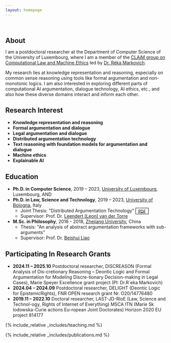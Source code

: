 ```yaml
---
layout: homepage
---
```


<h1 id="about-me"></h1>

<h2 style="margin: 60px 0px 10px;">About</h2>

I am a postdoctoral researcher at the Department of Computer Science of the University of Luxembourg, where I am a member of the [CLAiM group on Computational Law and Machine Ethics](https://www.uni.lu/fstm-en/research-groups/computational-law-and-machine-ethics/) led by [Dr. Réka Markovich](https://rekamarkovich.github.io/). 

My research lies at knowledge representation and reasoning, especially on common sense reasoning using tools like formal argumentation and non-monotonic logics. I am also interested in exploring different parts of computational AI argumentation, dialogue technology, AI ethics, etc., and also how these diverse domains interact and inform each other.


## Research Interest

- **Knowledge representation and reasoning**
- **Formal argumentation and dialogue**
- **Legal argumentation and dialogue**
- **Distributed argumentation technology**
- **Text reasoning with foundation models for argumentation and dialogue**  
- **Machine ethics**
- **Explainable AI** 


## Education
- **Ph.D. in Computer Science**, 2019 – 2023, [University of Luxembourg](https://www.uni.lu/), Luxembourg, AND
- **Ph.D. in Law, Science and Technology**, 2019 – 2023, [University of Bologna](https://www.unibo.it/), Italy
  - Joint Thesis: "Distributed Argumentation Technology" <a href="assets/files/Thesis_LiuwenYU.pdf" role="button" target="_blank" style="font-size:12px;color: #000000;border: 1px solid #000000;padding-left: 0.5rem;padding-right: 0.5rem;padding-top: 0.1rem;padding-bottom: 0.1rem;">PDF</a >
  - Supervisor: Prof. Dr. [Leendert (Leon) van der Torre](https://icr.uni.lu/leonvandertorre/)
- **M.Sc. in Philosophy**, 2016 - 2018, [Zhejiang University](https://www.zju.edu.cn/), China
  - Thesis: "An analysis of abstract argumentation frameworks with sub-arguments" 
  - Supervisor: Prof. Dr. [Beishui Liao](https://person.zju.edu.cn/beishui)

## Participating In Research Grants 
- **2024.11 – 2025.10** Postdoctoral researcher, DISCREASON (Formal Analysis of Dis-cretionary Reasoning – Deontic Logic and Formal Argumentation for Modeling Discre-tionary Decision-making in Legal Cases), Marie Speyer Excellence grant project (PI: Dr.R´eka Markovich)
- **2024.04 – 2024.09** Postdoctoral researcher, DELIGHT (Deontic Logic for EpistemicRights), FNR OPEN research grant Nr. O20/14776480
- **2019.11 – 2022.10** Doctoral researcher, LAST-JD-RIoE (Law, Science and Technol-ogy, Rights of Internet of Everything) MSCA ITN (Marie Sk lodowska-Curie actions Eu-ropean Joint Doctorates) Horizon 2020 EU project 814177

{% include_relative _includes/teaching.md %}

{% include_relative _includes/publications.md %}


